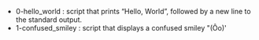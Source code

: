 * 0-hello_world : script that prints “Hello, World”, followed by a new line to the standard output.
* 1-confused_smiley : script that displays a confused smiley "(Ôo)'
